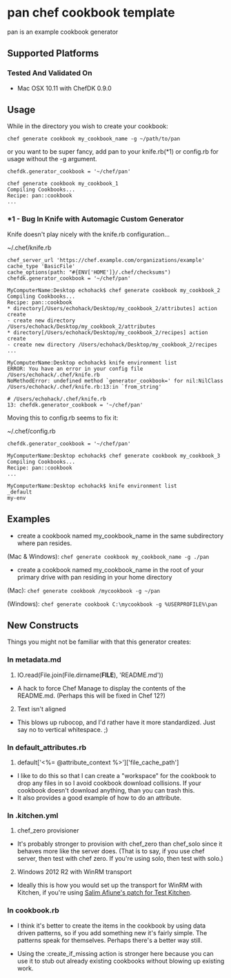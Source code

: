 # pan chef cookbook template

pan is an example cookbook generator

## Supported Platforms

### Tested And Validated On

* Mac OSX 10.11 with ChefDK 0.9.0 

## Usage

While in the directory you wish to create your cookbook:

`chef generate cookbook my_cookbook_name -g ~/path/to/pan`

or you want to be super fancy, add pan to your knife.rb(*1) or config.rb for usage without the -g argument.

`chefdk.generator_cookbook = '~/chef/pan'`

```
chef generate cookbook my_cookbook_1
Compiling Cookbooks...
Recipe: pan::cookbook
...
```

### *1 - Bug In Knife with Automagic Custom Generator

Knife doesn't play nicely with the knife.rb configuration...

~/.chef/knife.rb
```
chef_server_url 'https://chef.example.com/organizations/example'
cache_type 'BasicFile'
cache_options(path: "#{ENV['HOME']}/.chef/checksums")
chefdk.generator_cookbook = '~/chef/pan'
```

```
MyComputerName:Desktop echohack$ chef generate cookbook my_cookbook_2
Compiling Cookbooks...
Recipe: pan::cookbook
* directory[/Users/echohack/Desktop/my_cookbook_2/attributes] action create
- create new directory /Users/echohack/Desktop/my_cookbook_2/attributes
* directory[/Users/echohack/Desktop/my_cookbook_2/recipes] action create
- create new directory /Users/echohack/Desktop/my_cookbook_2/recipes
...
```

```
MyComputerName:Desktop echohack$ knife environment list
ERROR: You have an error in your config file /Users/echohack/.chef/knife.rb
NoMethodError: undefined method `generator_cookbook=' for nil:NilClass
/Users/echohack/.chef/knife.rb:13:in `from_string'

# /Users/echohack/.chef/knife.rb
13: chefdk.generator_cookbook = '~/chef/pan'
```

Moving this to config.rb seems to fix it:

~/.chef/config.rb
```
chefdk.generator_cookbook = '~/chef/pan'
```

```
MyComputerName:Desktop echohack$ chef generate cookbook my_cookbook_3
Compiling Cookbooks...
Recipe: pan::cookbook
...

MyComputerName:Desktop echohack$ knife environment list
_default
my-env
```

## Examples

* create a cookbook named my_cookbook_name in the same subdirectory where pan resides.

(Mac & Windows): `chef generate cookbook my_cookbook_name -g ./pan`

* create a cookbook named my_cookbook_name in the root of your primary drive with pan residing in your home directory

(Mac): `chef generate cookbook /mycookbook -g ~/pan`

(Windows): `chef generate cookbook C:\mycookbook -g %USERPROFILE%\pan`

## New Constructs

Things you might not be familiar with that this generator creates:

### In metadata.md

1. IO.read(File.join(File.dirname(__FILE__), 'README.md'))

  * A hack to force Chef Manage to display the contents of the README.md. (Perhaps this will be fixed in Chef 12?)

2. Text isn't aligned

  * This blows up rubocop, and I'd rather have it more standardized. Just say no to vertical whitespace. ;)

### In default_attributes.rb

1. default['<%= @attribute_context %>']['file_cache_path']

  * I like to do this so that I can create a "workspace" for the cookbook to drop any files in so I avoid cookbook download collisions. If your cookbook doesn't download anything, than you can trash this.
  * It also provides a good example of how to do an attribute.

### In .kitchen.yml

1. chef_zero provisioner

  * It's probably stronger to provision with chef_zero than chef_solo since it behaves more like the server does. (That is to say, if you use chef server, then test with chef zero. If you're using solo, then test with solo.)

2. Windows 2012 R2 with WinRM transport
  * Ideally this is how you would set up the transport for WinRM with Kitchen, if you're using [Salim Afiune's patch for Test Kitchen](https://github.com/afiune/test-kitchen).

### In cookbook.rb

* I think it's better to create the items in the cookbook by using data driven patterns, so if you add something new it's fairly simple. The patterns speak for themselves. Perhaps there's a better way still.

* Using the :create_if_missing action is stronger here because you can use it to stub out already existing cookbooks without blowing up existing work.
